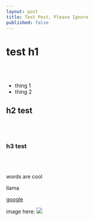 ```yaml
---
layout: post
title: Test Post, Please Ignore
published: false
---
```


<h1> test h1 </h1>

<br><br>

<ul>
<li> thing 1</li>
<li> thing 2 </li>
</ul>

<h2> h2 test </h2> <br><br>

<h3> h3 test </h3> <br><br>

words are cool

llama

<a href="google.com">google</a>

image here: <image src="../images/404.jpg">
